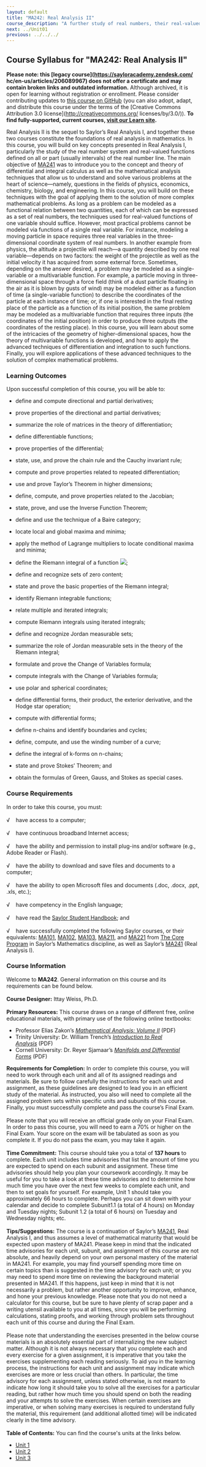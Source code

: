 ```yaml
---
layout: default
title: "MA242: Real Analysis II"
course_description: "A further study of real numbers, their real-valued functions, and integration and differentiation of these functions through the analysis of Manifolds."
next: ../Unit01
previous: ../../../
---
```

Course Syllabus for "MA242: Real Analysis II"
---------------------------------------------

**Please note: this [legacy course](https://sayloracademy.zendesk.com/
hc/en-us/articles/206089967) does not offer a certificate and may contain 
broken links and outdated information.** Although archived, it is open 
for learning without registration or enrollment. Please consider contributing 
updates to [this course on GitHub](https://github.com/saylordotorg/course_ma242) 
(you can also adopt, adapt, and distribute this course under the terms of 
the [Creative Commons Attribution 3.0 license](http://creativecommons.org/
licenses/by/3.0/)). **To find fully-supported, current courses, [visit our 
Learn site](https://learn.saylor.org).**

Real Analysis II is the sequel to Saylor’s Real Analysis I, and together
these two courses constitute the foundations of real analysis in
mathematics. In this course, you will build on key concepts presented in
Real Analysis I, particularly the study of the real number system and
real-valued functions defined on all or part (usually intervals) of the
real number line. The main objective
of [MA241](http://www.saylor.org/courses/ma241/) was to introduce you to
the concept and theory of differential and integral calculus as well as
the mathematical analysis techniques that allow us to understand and
solve various problems at the heart of science—namely, questions in the
fields of physics, economics, chemistry, biology, and engineering. In
this course, you will build on these techniques with the goal of
applying them to the solution of more complex mathematical problems. As
long as a problem can be modeled as a functional relation between two
quantities, each of which can be expressed as a set of real numbers, the
techniques used for real-valued functions of one variable should
suffice. However, most practical problems cannot be modeled via
functions of a single real variable. For instance, modeling a moving
particle in space requires three real variables in the three-dimensional
coordinate system of real numbers. In another example from physics, the
altitude a projectile will reach—a quantity described by one real
variable—depends on two factors: the weight of the projectile as well as
the initial velocity it has acquired from some external
force. Sometimes, depending on the answer desired, a problem may be
modeled as a single-variable or a multivariable function. For example, a
particle moving in three-dimensional space through a force field (think
of a dust particle floating in the air as it is blown by gusts of wind)
may be modeled either as a function of time (a single-variable function)
to describe the coordinates of the particle at each instance of time;
or, if one is interested in the final resting place of the particle as a
function of its initial position, the same problem may be modeled as a
multivariable function that requires three inputs (the coordinates of
the initial position) in order to produce three outputs (the coordinates
of the resting place). In this course, you will learn about some of the
intricacies of the geometry of higher-dimensional spaces, how the theory
of multivariable functions is developed, and how to apply the advanced
techniques of differentiation and integration to such functions.
Finally, you will explore applications of these advanced techniques to
the solution of complex mathematical problems.

### Learning Outcomes

Upon successful completion of this course, you will be able to:

-   define and compute directional and partial derivatives;

<!-- -->

-   prove properties of the directional and partial derivatives;

<!-- -->

-   summarize the role of matrices in the theory of differentiation;

<!-- -->

-   define differentiable functions;

<!-- -->

-   prove properties of the differential;

<!-- -->

-   state, use, and prove the chain rule and the Cauchy invariant rule;

<!-- -->

-   compute and prove properties related to repeated differentiation;

<!-- -->

-   use and prove Taylor’s Theorem in higher dimensions;

<!-- -->

-   define, compute, and prove properties related to the Jacobian;

<!-- -->

-   state, prove, and use the Inverse Function Theorem;

<!-- -->

-   define and use the technique of a Baire category;

<!-- -->

-   locate local and global maxima and minima;

<!-- -->

-   apply the method of Lagrange multipliers to locate conditional
    maxima and minima;

<!-- -->

-   define the Riemann integral of a function
    ![](http://www.saylor.org/site/wp-content/uploads/2013/05/MA242-LOs-Eq1.jpg);

<!-- -->

-   define and recognize sets of zero content;

<!-- -->

-   state and prove the basic properties of the Riemann integral;

<!-- -->

-   identify Riemann integrable functions;

<!-- -->

-   relate multiple and iterated integrals;

<!-- -->

-   compute Riemann integrals using iterated integrals;

<!-- -->

-   define and recognize Jordan measurable sets;

<!-- -->

-   summarize the role of Jordan measurable sets in the theory of the
    Riemann integral;

<!-- -->

-   formulate and prove the Change of Variables formula;

<!-- -->

-   compute integrals with the Change of Variables formula;

<!-- -->

-   use polar and spherical coordinates;

<!-- -->

-   define differential forms, their product, the exterior derivative,
    and the Hodge star operation;

<!-- -->

-   compute with differential forms;

<!-- -->

-   define n-chains and identify boundaries and cycles;

<!-- -->

-   define, compute, and use the winding number of a curve;

<!-- -->

-   define the integral of k-forms on n-chains;

<!-- -->

-   state and prove Stokes’ Theorem; and

<!-- -->

-   obtain the formulas of Green, Gauss, and Stokes as special cases.

### Course Requirements

In order to take this course, you must:  
    
 √    have access to a computer;  
    
 √    have continuous broadband Internet access;  
    
 √    have the ability and permission to install plug-ins and/or
software (e.g., Adobe Reader or Flash).  
    
 √    have the ability to download and save files and documents to a
computer;  
    
 √    have the ability to open Microsoft files and documents (.doc,
.docx, .ppt, .xls, etc.);  
    
 √    have competency in the English language;  
     
 √    have read the [Saylor Student
Handbook](http://www.saylor.org/site/wp-content/uploads/2012/05/Saylor-StudentHandbook.pdf);
and  
    
 √    have successfully completed the following Saylor courses, or their
equivalents: [MA101](http://www.saylor.org/courses/ma101/), [MA102](http://www.saylor.org/courses/ma102/), [MA103](http://www.saylor.org/courses/ma103/), [MA211](http://www.saylor.org/courses/ma211/),
and [MA221](http://www.saylor.org/courses/ma221/) from [The Core
Program](http://www.saylor.org/majors/mathematics/) in Saylor’s
Mathematics discipline, as well as Saylor’s
[MA241](http://www.saylor.org/courses/ma241/) (Real Analysis I).

### Course Information

Welcome to **MA242**. General information on this course and its
requirements can be found below.  
    
 **Course Designer:** Ittay Weiss, Ph.D.  
    
 **Primary Resources:** This course draws on a range of different free,
online educational materials, with primary use of the following online
textbooks:  

-   Professor Elias Zakon’s *[Mathematical Analysis: Volume
    II](http://www.trillia.com/zakon-analysisII.html)* (PDF)
-   Trinity University: Dr. William Trench’s *[Introduction to Real
    Analysis](http://ramanujan.math.trinity.edu/wtrench/texts/TRENCH_REAL_ANALYSIS.PDF)* (PDF)
-   Cornell University: Dr. Reyer Sjamaar’s *[Manifolds and Differential
    Forms](http://www.math.cornell.edu/~sjamaar/papers/manifold.pdf)* (PDF)

**Requirements for Completion:** In order to complete this course, you
will need to work through each unit and all of its assigned readings and
materials. Be sure to follow carefully the instructions for each unit
and assignment, as these guidelines are designed to lead you in an
efficient study of the material. As instructed, you also will need to
complete all the assigned problem sets within specific units and
subunits of this course. Finally, you must successfully complete and
pass the course’s Final Exam.  
    
 Please note that you will receive an official grade only on your Final
Exam. In order to pass this course, you will need to earn a 70% or
higher on the Final Exam. Your score on the exam will be tabulated as
soon as you complete it. If you do not pass the exam, you may take it
again.  
    
 **Time Commitment:** This course should take you a total of **137
hours** to complete. Each unit includes time advisories that list the
amount of time you are expected to spend on each subunit and assignment.
These time advisories should help you plan your coursework accordingly.
It may be useful for you to take a look at these time advisories and to
determine how much time you have over the next few weeks to complete
each unit, and then to set goals for yourself. For example, Unit 1
should take you approximately 66 hours to complete. Perhaps you can sit
down with your calendar and decide to complete Subunit1.1 (a total of 4
hours) on Monday and Tuesday nights; Subunit 1.2 (a total of 6 hours) on
Tuesday and Wednesday nights; etc.  
    
 **Tips/Suggestions:** The course is a continuation of Saylor’s
[MA241](http://www.saylor.org/courses/ma241/), Real Analysis I, and thus
assumes a level of mathematical maturity that would be expected upon
mastery of MA241. Please keep in mind that the indicated time advisories
for each unit, subunit, and assignment of this course are not absolute,
and heavily depend on your own personal mastery of the material in
MA241. For example, you may find yourself spending more time on certain
topics than is suggested in the time advisory for each unit; or you may
need to spend more time on reviewing the background material presented
in MA241. If this happens, just keep in mind that it is not necessarily
a problem, but rather another opportunity to improve, enhance, and hone
your previous knowledge. Please note that you do not need a calculator
for this course, but be sure to have plenty of scrap paper and a writing
utensil available to you at all times, since you will be performing
calculations, stating proofs, and working through problem sets
throughout each unit of this course and during the Final Exam.  
    
 Please note that understanding the exercises presented in the below
course materials is an absolutely essential part of internalizing the
new subject matter. Although it is not always necessary that you
complete each and every exercise for a given assignment, it is
imperative that you take the exercises supplementing each reading
seriously. To aid you in the learning process, the instructions for each
unit and assignment may indicate which exercises are more or less
crucial than others. In particular, the time advisory for each
assignment, unless stated otherwise, is not meant to indicate how long
it should take you to solve all the exercises for a particular reading,
but rather how much time you should spend on both the reading and your
attempts to solve the exercises. When certain exercises are imperative,
or when solving many exercises is required to understand fully the
material, this requirement (and additional allotted time) will be
indicated clearly in the time advisory.  
    
**Table of Contents:** You can find the course's units at the links below.

- [Unit 1](https://legacy.saylor.org/ma242/Unit01/)
- [Unit 2](https://legacy.saylor.org/ma242/Unit02/)
- [Unit 3](https://legacy.saylor.org/ma242/Unit03/)
